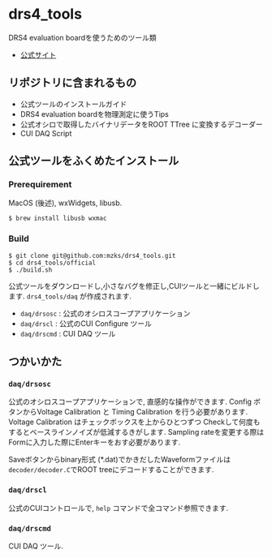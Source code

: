 # drs4_tools
DRS4 evaluation boardを使うためのツール類
 - [公式サイト](https://www.psi.ch/en/drs/evaluation-board)

## リポジトリに含まれるもの
 - 公式ツールのインストールガイド
 - DRS4 evaluation boardを物理測定に使うTips
 - 公式オシロで取得したバイナリデータをROOT TTree に変換するデコーダー
 - CUI DAQ Script

## 公式ツールをふくめたインストール
### Prerequirement 
MacOS (後述), wxWidgets, libusb.
```
$ brew install libusb wxmac
```

### Build
```
$ git clone git@github.com:mzks/drs4_tools.git
$ cd drs4_tools/official
$ ./build.sh
```
公式ツールをダウンロードし,小さなバグを修正し,CUIツールと一緒にビルドします.
`drs4_tools/daq` が作成されます.

 - `daq/drsosc` : 公式のオシロスコープアプリケーション
 - `daq/drscl`  : 公式のCUI Configure ツール
 - `daq/drscmd` : CUI DAQ ツール

## つかいかた

### `daq/drsosc`

公式のオシロスコープアプリケーションで, 直感的な操作ができます.
Config ボタンからVoltage Calibration と Timing Calibration を行う必要があります.
Voltage Calibration はチェックボックスを上からひとつずつ Checkして何度もするとベースラインノイズが低減するきがします.
Sampling rateを変更する際は Formに入力した際にEnterキーをおす必要があります.

Saveボタンからbinary形式 (*.dat)でかきだしたWaveformファイルは`decoder/decoder.C`でROOT treeにデコードすることができます.

### `daq/drscl`
公式のCUIコントロールで, `help` コマンドで全コマンド参照できます.


### `daq/drscmd`
CUI DAQ ツール.